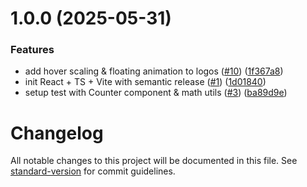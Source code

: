 # 1.0.0 (2025-05-31)


### Features

* add hover scaling & floating animation to logos ([#10](https://github.com/dhiazfathra/vite-starter/issues/10)) ([1f367a8](https://github.com/dhiazfathra/vite-starter/commit/1f367a86d8b7a0a234faecf8caa2563a5910a6e6))
* init React + TS + Vite with semantic release ([#1](https://github.com/dhiazfathra/vite-starter/issues/1)) ([1d01840](https://github.com/dhiazfathra/vite-starter/commit/1d01840579d9cbaed9ce0a932005f01546063d04))
* setup test with Counter component & math utils ([#3](https://github.com/dhiazfathra/vite-starter/issues/3)) ([ba89d9e](https://github.com/dhiazfathra/vite-starter/commit/ba89d9e10c4e93c8ff866f6d698bc557f5f8a037))

# Changelog

All notable changes to this project will be documented in this file. See [standard-version](https://github.com/conventional-changelog/standard-version) for commit guidelines.
